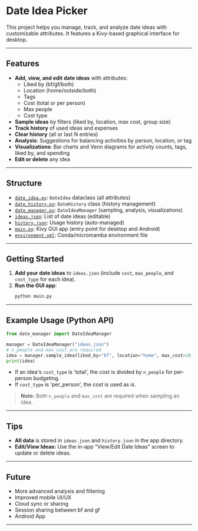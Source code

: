 # Date Idea Picker

This project helps you manage, track, and analyze date ideas with customizable attributes. It features a Kivy-based graphical interface for desktop.

---

## Features

- **Add, view, and edit date ideas** with attributes:
  - Liked by (bf/gf/both)
  - Location (home/outside/both)
  - Tags
  - Cost (total or per person)
  - Max people
  - Cost type
- **Sample ideas** by filters (liked by, location, max cost, group size)
- **Track history** of used ideas and expenses
- **Clear history** (all or last N entries)
- **Analysis**: Suggestions for balancing activities by person, location, or tag
- **Visualizations**: Bar charts and Venn diagrams for activity counts, tags, liked by, and spending
- **Edit or delete** any idea
  
---

## Structure

- [`date_idea.py`](date_idea.py): `DateIdea` dataclass (all attributes)
- [`date_history.py`](date_history.py): `DateHistory` class (history management)
- [`date_manager.py`](date_manager.py): `DateIdeaManager` (sampling, analysis, visualizations)
- [`ideas.json`](ideas.json): List of date ideas (editable)
- [`history.json`](history.json): Usage history (auto-managed)
- [`main.py`](main.py): Kivy GUI app (entry point for desktop and Android)
- [`environment.yml`](environment.yml): Conda/micromamba environment file

---

## Getting Started

1. **Add your date ideas** to `ideas.json` (include `cost`, `max_people`, and `cost_type` for each idea).
2. **Run the GUI app**:
   ```bash
   python main.py
   ```
---

## Example Usage (Python API)

```python
from date_manager import DateIdeaManager

manager = DateIdeaManager("ideas.json")
# n_people and max_cost are required
idea = manager.sample_idea(liked_by="bf", location="home", max_cost=10, n_people=2)
print(idea)
```
- If an idea's `cost_type` is 'total', the cost is divided by `n_people` for per-person budgeting.
- If `cost_type` is 'per_person', the cost is used as is.

> **Note:** Both `n_people` and `max_cost` are required when sampling an idea.

---

## Tips

- **All data** is stored in `ideas.json` and `history.json` in the app directory.
- **Edit/View Ideas:** Use the in-app "View/Edit Date Ideas" screen to update or delete ideas.

---

## Future

- More advanced analysis and filtering
- Improved mobile UI/UX
- Cloud sync or sharing
- Session sharing between bf and gf
- Android App

---
